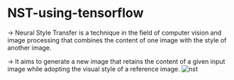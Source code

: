 # NST-using-tensorflow
-> Neural Style Transfer is a technique in the field of computer vision and image processing that combines the content of one image with the style of another image.


-> It aims to generate a new image that retains the content of a given input image while adopting the visual style of a reference image.
![nst](https://github.com/Sanjay-kumar-8/NST-using-tensorflow/assets/134914506/b3cc8ab2-f312-432a-b211-cbebee84dbe8)
